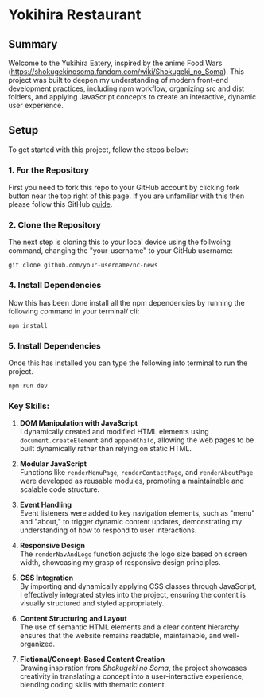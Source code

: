 # Yokihira Restaurant

## Summary

Welcome to the Yukihira Eatery, inspired by the anime Food Wars (https://shokugekinosoma.fandom.com/wiki/Shokugeki_no_Soma). This project was built to deepen my understanding of modern front-end development practices, including npm workflow, organizing src and dist folders, and applying JavaScript concepts to create an interactive, dynamic user experience.

## Setup

To get started with this project, follow the steps below:

### 1. For the Repository

First you need to fork this repo to your GitHub account by clicking fork button near the top right of this page. If you are unfamiliar with this then please follow this GitHub [guide](https://docs.github.com/en/pull-requests/collaborating-with-pull-requests/working-with-forks/fork-a-repo).

### 2. Clone the Repository

The next step is cloning this to your local device using the follwoing command, changing the "your-username" to your GitHub username:

```
git clone github.com/your-username/nc-news
```

### 4. Install Dependencies

Now this has been done install all the npm dependencies by running the following command in your terminal/ cli:

```
npm install
```

### 5. Install Dependencies

Once this has installed you can type the following into terminal to run the project.

```
npm run dev
```

### Key Skills:

1. **DOM Manipulation with JavaScript**  
   I dynamically created and modified HTML elements using `document.createElement` and `appendChild`, allowing the web pages to be built dynamically rather than relying on static HTML.

2. **Modular JavaScript**  
   Functions like `renderMenuPage`, `renderContactPage`, and `renderAboutPage` were developed as reusable modules, promoting a maintainable and scalable code structure.

3. **Event Handling**  
   Event listeners were added to key navigation elements, such as "menu" and "about," to trigger dynamic content updates, demonstrating my understanding of how to respond to user interactions.

4. **Responsive Design**  
   The `renderNavAndLogo` function adjusts the logo size based on screen width, showcasing my grasp of responsive design principles.

5. **CSS Integration**  
   By importing and dynamically applying CSS classes through JavaScript, I effectively integrated styles into the project, ensuring the content is visually structured and styled appropriately.

6. **Content Structuring and Layout**  
   The use of semantic HTML elements and a clear content hierarchy ensures that the website remains readable, maintainable, and well-organized.

7. **Fictional/Concept-Based Content Creation**  
   Drawing inspiration from _Shokugeki no Soma_, the project showcases creativity in translating a concept into a user-interactive experience, blending coding skills with thematic content.
